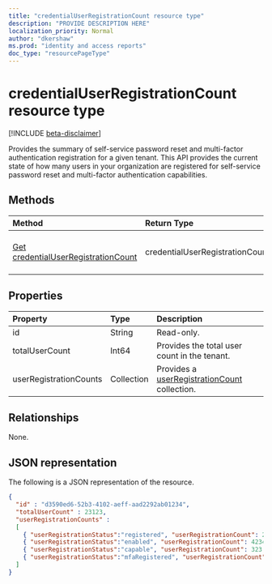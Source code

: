 ```yaml
---
title: "credentialUserRegistrationCount resource type"
description: "PROVIDE DESCRIPTION HERE"
localization_priority: Normal
author: "dkershaw"
ms.prod: "identity and access reports"
doc_type: "resourcePageType"
---
```


# credentialUserRegistrationCount resource type

[!INCLUDE [beta-disclaimer](../../includes/beta-disclaimer.md)]

Provides the summary of self-service password reset and multi-factor authentication registration for a given tenant. This API provides the current state of how many users in your organization are registered for self-service password reset and multi-factor authentication capabilities.

## Methods

| Method       | Return Type | Description |
|:-------------|:------------|:------------|
| [Get credentialUserRegistrationCount](../api/reportroot-getcredentialuserregistrationcount.md) | credentialUserRegistrationCount | Read properties and relationships of a credentialUserRegistrationCount object. |

## Properties

| Property     | Type        | Description |
|:-------------|:------------|:------------|
| id | String | Read-only. |
| totalUserCount | Int64 | Provides the total user count in the tenant. |
| userRegistrationCounts | Collection | Provides a [userRegistrationCount](userregistrationcount.md) collection. |

## Relationships

None.

## JSON representation

The following is a JSON representation of the resource.

<!-- {
  "blockType": "resource",
  "optionalProperties": [

  ],
  "@odata.type": "microsoft.graph.credentialUserRegistrationCount",
  "baseType": "",
  "keyProperty": "id"
}-->

```json
{
  "id" : "d3590ed6-52b3-4102-aeff-aad2292ab01234",
  "totalUserCount" : 23123,
  "userRegistrationCounts" :
  [
    { "userRegistrationStatus":"registered", "userRegistrationCount": 23423 },
    { "userRegistrationStatus":"enabled", "userRegistrationCount": 4234 },
    { "userRegistrationStatus":"capable", "userRegistrationCount": 323 },
    { "userRegistrationStatus":"mfaRegistered", "userRegistrationCount": 33 }
  ]
}
```

<!-- uuid: 16cd6b66-4b1a-43a1-adaf-3a886856ed98
2019-02-04 14:57:30 UTC -->
<!-- {
  "type": "#page.annotation",
  "description": "credentialUserRegistrationCount resource",
  "keywords": "",
  "section": "documentation",
  "tocPath": ""
}-->